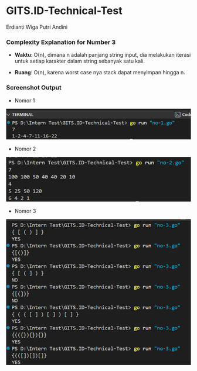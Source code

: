 # GITS.ID-Technical-Test
Erdianti Wiga Putri Andini

### Complexity Explanation for Number 3
- **Waktu**: O(n), dimana n adalah panjang string input, dia melakukan iterasi untuk setiap karakter dalam string sebanyak satu kali.

- **Ruang**: O(n), karena worst case nya stack dapat menyimpan hingga n.


### Screenshot Output
- Nomor 1

![No 1](ss-output/no-1.png)

- Nomor 2

![No 2](ss-output/no-2.png)

- Nomor 3

![No 3](ss-output/no-3.png)